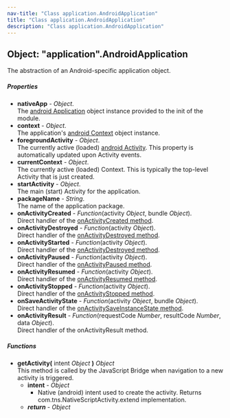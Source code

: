 ```yaml
---
nav-title: "Class application.AndroidApplication"
title: "Class application.AndroidApplication"
description: "Class application.AndroidApplication"
---
```

## Object: "application".AndroidApplication  
The abstraction of an Android-specific application object.

##### Properties
 - **nativeApp** - _Object_.    
  The [android Application](http://developer.android.com/reference/android/app/Application.html) object instance provided to the init of the module.
 - **context** - _Object_.    
  The application's [android Context](http://developer.android.com/reference/android/content/Context.html) object instance.
 - **foregroundActivity** - _Object_.    
  The currently active (loaded) [android Activity](http://developer.android.com/reference/android/app/Activity.html). This property is automatically updated upon Activity events.
 - **currentContext** - _Object_.    
  The currently active (loaded) Context. This is typically the top-level Activity that is just created.
 - **startActivity** - _Object_.    
  The main (start) Activity for the application.
 - **packageName** - _String_.    
  The name of the application package.
 - **onActivityCreated** - _Function_(activity _Object_, bundle _Object_).    
  Direct handler of the [onActivityCreated method](http://developer.android.com/reference/android/app/Application.ActivityLifecycleCallbacks.html).
 - **onActivityDestroyed** - _Function_(activity _Object_).    
  Direct handler of the [onActivityDestroyed method](http://developer.android.com/reference/android/app/Application.ActivityLifecycleCallbacks.html).
 - **onActivityStarted** - _Function_(activity _Object_).    
  Direct handler of the [onActivityDestroyed method](http://developer.android.com/reference/android/app/Application.ActivityLifecycleCallbacks.html).
 - **onActivityPaused** - _Function_(activity _Object_).    
  Direct handler of the [onActivityPaused method](http://developer.android.com/reference/android/app/Application.ActivityLifecycleCallbacks.html).
 - **onActivityResumed** - _Function_(activity _Object_).    
  Direct handler of the [onActivityResumed method](http://developer.android.com/reference/android/app/Application.ActivityLifecycleCallbacks.html).
 - **onActivityStopped** - _Function_(activity _Object_).    
  Direct handler of the [onActivityStopped method](http://developer.android.com/reference/android/app/Application.ActivityLifecycleCallbacks.html).
 - **onSaveActivityState** - _Function_(activity _Object_, bundle _Object_).    
  Direct handler of the [onActivitySaveInstanceState method](http://developer.android.com/reference/android/app/Application.ActivityLifecycleCallbacks.html).
 - **onActivityResult** - _Function_(requestCode _Number_, resultCode _Number_, data _Object_).    
  Direct handler of the onActivityResult method.

##### Functions
 - **getActivity(** intent _Object_ **)** _Object_  
     This method is called by the JavaScript Bridge when navigation to a new activity is triggered.
   - **intent** - _Object_  
     - Native (android) intent used to create the activity.
Returns com.tns.NativeScriptActivity.extend implementation.
   - _**return**_ - _Object_